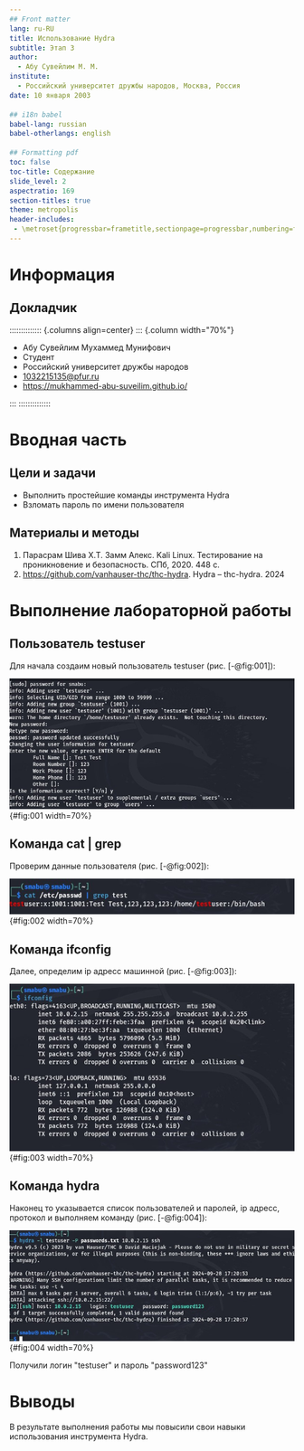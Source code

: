 ```yaml
---
## Front matter
lang: ru-RU
title: Использование Hydra
subtitle: Этап 3
author:
  - Абу Сувейлим М. М.
institute:
  - Российский университет дружбы народов, Москва, Россия
date: 10 января 2003

## i18n babel
babel-lang: russian
babel-otherlangs: english

## Formatting pdf
toc: false
toc-title: Содержание
slide_level: 2
aspectratio: 169
section-titles: true
theme: metropolis
header-includes:
 - \metroset{progressbar=frametitle,sectionpage=progressbar,numbering=fraction}
---
```


# Информация

## Докладчик

:::::::::::::: {.columns align=center}
::: {.column width="70%"}

  * Абу Сувейлим Мухаммед Мунифович
  * Студент
  * Российский университет дружбы народов
  * [1032215135@pfur.ru](mailto:1032215135@pfur.ru)
  * <https://mukhammed-abu-suveilim.github.io/>

:::
::::::::::::::

# Вводная часть

## Цели и задачи

- Выполнить простейшие команды инструмента Hydra
- Взломать пароль по имени пользователя

## Материалы и методы

1. Парасрам Шива Х.Т. Замм Алекс. Kali Linux. Тестирование на проникновение и безопасность. СПб, 2020. 448 с.
2. <https://github.com/vanhauser-thc/thc-hydra>. Hydra – thc-hydra. 2024

# Выполнение лабораторной работы

## Пользователь testuser

Для начала создаим новый пользователь testuser (рис. [-@fig:001]):

![Пользователь testuser](image/screenshot-01.jpg){#fig:001 width=70%}

## Команда cat | grep

Проверим данные пользователя (рис. [-@fig:002]):

![Команда cat | grep](image/screenshot-02.jpg){#fig:002 width=70%}

## Команда ifconfig

Далее, определим ip адресс машинной (рис. [-@fig:003]):

![Команда ifconfig](image/screenshot-03.jpg){#fig:003 width=70%}

## Команда hydra

Наконец то указывается список пользователей и паролей, ip адресс, протокол и выполняем команду (рис. [-@fig:004]):

![Команда hydra](image/screenshot-04.jpg){#fig:004 width=70%}

Получили логин "testuser" и пароль "password123"

# Выводы

В результате выполнения работы мы повысили свои навыки использования инструмента Hydra.
